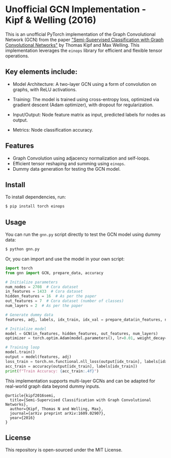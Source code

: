 # Unofficial GCN Implementation - Kipf & Welling (2016)

This is an unofficial PyTorch implementation of the Graph Convolutional Network (GCN) from the paper ["Semi-Supervised Classification with Graph Convolutional Networks"](https://arxiv.org/abs/1609.02907) by Thomas Kipf and Max Welling. This implementation leverages the `einops` library for efficient and flexible tensor operations.

## Key elements include:

- Model Architecture: A two-layer GCN using a form of convolution on graphs, with ReLU activations.

- Training: The model is trained using cross-entropy loss, optimized via gradient descent (Adam optimizer), with dropout for regularization.

- Input/Output: Node feature matrix as input, predicted labels for nodes as output.

- Metrics: Node classification accuracy.


## Features
- Graph Convolution using adjacency normalization and self-loops.
- Efficient tensor reshaping and summing using `einops`.
- Dummy data generation for testing the GCN model.

## Install
To install dependencies, run:

```bash
$ pip install torch einops
```

## Usage

You can run the `gnn.py` script directly to test the GCN model using dummy data:

```bash
$ python gnn.py
```

Or, you can import and use the model in your own script:

```python
import torch
from gnn import GCN, prepare_data, accuracy

# Initialize parameters
num_nodes = 2708  # Cora dataset
in_features = 1433  # Cora dataset
hidden_features = 16  # As per the paper
out_features = 7  # Cora dataset (number of classes)
num_layers = 2  # As per the paper

# Generate dummy data
features, adj, labels, idx_train, idx_val = prepare_data(in_features, num_nodes, out_features)

# Initialize model
model = GCN(in_features, hidden_features, out_features, num_layers)
optimizer = torch.optim.Adam(model.parameters(), lr=0.01, weight_decay=5e-4)

# Training loop
model.train()
output = model(features, adj)
loss_train = torch.nn.functional.nll_loss(output[idx_train], labels[idx_train])
acc_train = accuracy(output[idx_train], labels[idx_train])
print(f"Train Accuracy: {acc_train:.4f}")
```

This implementation supports multi-layer GCNs and can be adapted for real-world graph data beyond dummy inputs.


```
@article{kipf2016semi,
  title={Semi-Supervised Classification with Graph Convolutional Networks},
  author={Kipf, Thomas N and Welling, Max},
  journal={arXiv preprint arXiv:1609.02907},
  year={2016}
}
```


## License

This repository is open-sourced under the MIT License.